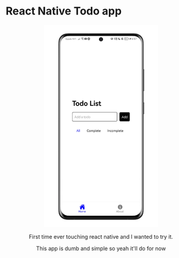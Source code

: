 # React Native Todo app

<div
align="center">

<img src="example.png"  width="300"/>
  
First time ever touching react native and I wanted to try it.

This app is dumb and simple so yeah it'll do for now
</div>